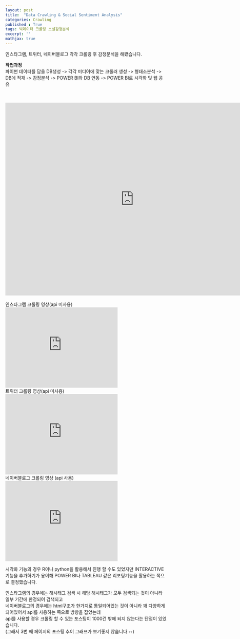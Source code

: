 ```yaml
---
layout: post
title:  "Data Crawling & Social Sentiment Analysis"
categories: Crawling
published : True
tags: 빅데이터 크롤링 소셜감정분석
excerpt: ''
mathjax: true
---
```




인스타그램, 트위터, 네이버블로그 각각 크롤링 후 감정분석을 해봤습니다.  

**작업과정**  
파이썬 데이터를 담을 DB생성 -> 각각 미디어에 맞는 크롤러 생성 -> 형태소분석 -> DB에 적재 -> 감정분석 -> POWER BI와 DB 연동 -> POWER BI로 시각화 및 웹 공유 

<br>
<br>
<iframe width="800" height="600" src="https://app.powerbi.com/view?r=eyJrIjoiOGY5OTIxMTYtNjU4NS00M2U2LTgxYmEtMTI0YmE3OWRjMGY4IiwidCI6IjViNWIyNjYzLTdhMDItNDdkMS04MWJiLTc2ZTYyMmM4OTNjZiIsImMiOjEwfQ%3D%3D" frameborder="0" allowfullscreen="true"></iframe>
<br>
<br>
인스타그램 크롤링 영상(api 미사용)
<iframe width="350" height="250" src="https://youtube.com/embed/fJ4nOhiXkLo" frameborder="0" allowfullscreen=""></iframe>
<br>
트위터 크롤링 영상(api 미사용)
<iframe width="350" height="250" src="http://www.youtube.com/embed/ifTLQ8MwdY8" frameborder="0" allowfullscreen=""></iframe>
<br>
네이버블로그 크롤링 영상 (api 사용)
<iframe width="350" height="250" src="http://www.youtube.com/embed/_Jc9EIT89qI" frameborder="0" allowfullscreen=""></iframe>


시각화 기능의 경우 R이나 python을 활용해서 진행 할 수도 있었지만
INTERACTIVE기능을 추가하기가 용이해 POWER BI나 TABLEAU 같은 리포팅기능을 활용하는 쪽으로 결정했습니다.  

인스타그램의 경우에는 해시태그 검색 시 해당 해시태그가 모두 검색되는 것이 아니라 일부 기간에 한정되어 검색되고    
네이버블로그의 경우에는 html구조가 한가지로 통일되어있는 것이 아니라 꽤 다양하게 되어있어서 api를 사용하는 쪽으로 방향을 잡았는데  
api를 사용할 경우 크롤링 할 수 있는 포스팅이 1000건 밖에 되지 않는다는 단점이 있었습니다.  
(그래서 3번 째 페이지의 포스팅 추이 그래프가 보기좋지 않습니다 ㅠ)
